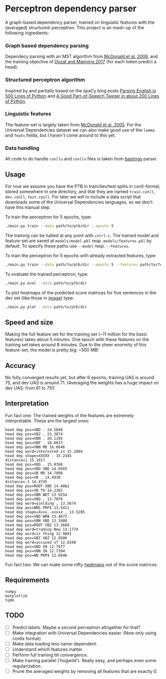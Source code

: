 # Perceptron dependency parser
A graph-based dependency parser, trained on linguistic features with the (averaged) structured-perceptron.
This project is an mash-up of the following ingredients:

### Graph based dependency parsing
Dependecy parsing with an MST algorithm from [McDonald et al. 2006](https://www.seas.upenn.edu/~strctlrn/bib/PDF/nonprojectiveHLT-EMNLP2005.pdf), and the training objective of [Dozat and Manning 2017](https://arxiv.org/pdf/1611.01734.pdf) (for each token predict a head).

### Structured perceptron algorithm
Inspired by and partially based on the spaCy blog posts [Parsing English in 500 Lines of Python](https://explosion.ai/blog/parsing-english-in-python) and [A Good Part-of-Speech Tagger in about 200 Lines of Python](https://explosion.ai/blog/part-of-speech-pos-tagger-in-python).

### Linguistic features
The feature-set is largely taken from [McDonald et al. 2005](https://www.seas.upenn.edu/~strctlrn/bib/PDF/dependencyACL2005.pdf). For the Universal Dependencies dataset we can also make good use of the `lemma` and `feats` fields, but I haven't come around to this yet.

### Data handling
All code to do handle `conllu` and `conllx` files is taken from [bastings](https://github.com/bastings/parser/tree/extended_parser) parser.

## Usage
For now we assume you have the PTB in train/dev/test splits in conll-format, stored somewhere in one directory, and that they are named `train.conll`, `dev.conll`, `test.conll`. For later we will to include a data script that downloads some of the Universal Dependencies languages, so we don't have this manual step.

To train the perceptron for 5 epochs, type:
```bash
./main.py train --data path/to/ptb/dir --epochs 5
```
The training can be halted at any point with `cntrl-c`. The trained model and feature-set are saved at `models/model.pkl` resp. `models/features.pkl` by default. To specify these paths use `--model` resp. `--features`.

To train the perceptron for 5 epochs with already extracted features, type:
```bash
./main.py train --data path/to/ptb/dir --epochs 5 --features path/to/features
```

To evaluate the trained perceptron, type:
```bash
./main.py eval --data path/to/ptb/dir
```

To plot heatmaps of the predicted score matrices for five sentences in the dev set (like those in [image](image)) type:
```bash
./main.py plot --data path/to/ptb/dir
```

## Speed and size
Making the full feature set for the training set (~11 million for the basic features) takes about 5 minutes. One epoch with these features on the training set takes around 8 minutes. Due to the sheer enormity of this feature-set, the model is pretty big: ~500 MB!

## Accuracy
No fully converged results yet, but after 6 epochs, training UAS is around 75, and dev UAS is around 71.
(Averaging the weights has a huge impact on dev UAS: from 61 to 75!)

## Interpretation
Fun fact one: The trained weights of the features are extremely interpretable. These are the largest ones:
```
head dep pos=VBD . 24.5849
head dep pos=VBZ . 23.3874
head dep pos=VBN . 20.1195
head dep pos=VBP . 18.6637
head dep pos=VBN MD 16.6646
head dep word=interested in 15.2804
head dep shape=XXXXX . 15.2345
distance=1 15.1817
head dep pos=VBG . 15.0368
head dep pos=VBD VBD 14.9565
head dep pos=VB MD 14.7098
head dep pos=VB . 14.4930
distance=-1 14.4745
head dep pos=ROOT VBD 14.4062
head dep pos=VB TO 14.2382
head dep pos=VBN WDT 13.9254
head dep pos=VBD , 13.7076
head dep word=yielding , 13.5674
head dep pos=NNS PRP$ 13.5411
head dep shape=Xxxx.-xxxxx , 13.5285
head dep pos=VBD WRB 13.4672
head dep pos=VBN VBD 13.3486
head dep pos=ROOT VBZ 13.2660
head dep word=trading New 13.1774
head dep word=is thing 12.9891
head dep pos=VBZ VBZ 12.9506
head dep word=accused of 12.8340
head dep pos=VBD IN 12.7977
head dep pos=VBN IN 12.7394
head dep pos=NN PRP$ 12.6646
```
Fun fact two: We can make some nifty [heatmaps](image) out of the score matrices.

## Requirements
```
numpy
matplotlib
tqdm
```

## TODO
- [ ] Predict labels. Maybe a second perceptron altogether for that?
- [ ] Make integration with Universal Dependencies easier. (Now only using conllx format)
- [ ] Make data loading less name-dependent.
- [ ] Understand which features matter.
- [ ] Perform full training till convergence.
- [ ] Make training parallel ('hogwild'). Really easy, and perhaps even some regularization.
- [ ] Prune the averaged weights by removing all features that are exactly 0.
